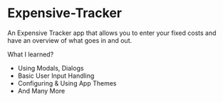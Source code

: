 # Expensive-Tracker

An Expensive Tracker app that allows you to enter your fixed costs and have an overview of what goes in and out.



What I learned?

- Using Modals, Dialogs
- Basic User Input Handling
- Configuring & Using App Themes
- And Many More

